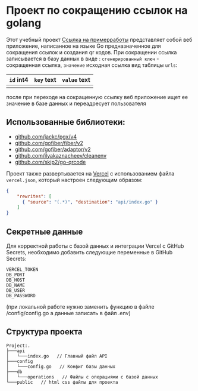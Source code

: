 # Проект по сокращению ссылок на golang

Этот учебный проект [Ссылка на примерработы](https://tiny-url-nu.vercel.app/) представляет собой веб приложение, написанное на языке Go предназначенное для сокращения ссылок и создания qr кодов. При сокращении ссылка записывается в базу данных в виде :
`сгенерированный ключ` - сокращенная ссылка, 
`значение` исходная ссылка
вид таблицы `urls`:

| `id` int4 | `key` text | `value` text |
| --------- | ---------- | ------------ |
|          |            |              |

после при переходе на сокращенную ссылку веб приложение ищет ее значение в базе данных и переадресует пользователя

## Использованные библиотеки:
- [github.com/jackc/pgx/v4](https://github.com/jackc/pgx/v4)
- [github.com/gofiber/fiber/v2](https://github.com/gofiber/fiber/v2)
- [github.com/gofiber/adaptor/v2](https://github.com/gofiber/adaptor/v2)
- [github.com/ilyakaznacheev/cleanenv](https://github.com/ilyakaznacheev/cleanenv)
- [github.com/skip2/go-qrcode](https://github.com/skip2/go-qrcode)

Проект также развертывается на [Vercel](https://vercel.com/) с использованием файла `vercel.json`, который настроен следующим образом:

```json
{
    "rewrites": [
      { "source": "(.*)", "destination": "api/index.go" }
    ]
}
```

## Секретные данные
Для корректной работы с базой данных и интеграции Vercel с GitHub Secrets, необходимо добавить следующие переменные в GitHub Secrets:
```plaintext
VERCEL_TOKEN
DB_PORT
DB_HOST
DB_NAME
DB_USER
DB_PASSWORD
```
(при локальной работе нужно заменить функцию в файле /config/config.go а данные записать в файл .env)

## Структура проекта
```plaintext
Project:.
├───api
│   └───index.go   // Главный файл API
├───config
│   └───config.go   // Конфиг базы данных
├───db
│   └───operations   // Файлы с операциями с базой данных
└───public   // html css файлы для проекта
```


